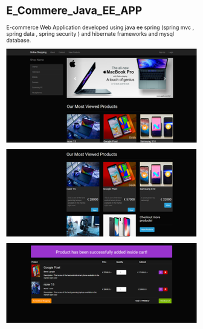 # E_Commere_Java_EE_APP

E-commerce Web Application developed using java ee spring (spring mvc , spring data , spring security ) and hibernate frameworks and mysql database.

![](img/Capture1.PNG)

![](img/Capture2.PNG)


![](img/Capture3.PNG)
